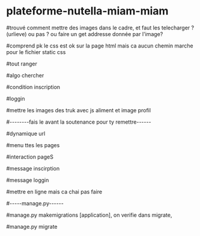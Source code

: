 # plateforme-nutella-miam-miam

#trouvé comment mettre des images dans le cadre, et faut les telecharger ? (urlieve) ou pas ? ou faire un get addresse donnée par l'image?

#comprend pk le css est ok sur la page html mais ca aucun chemin marche pour le fichier static css

#tout ranger

#algo chercher

#condition inscription

#loggin

#mettre les images des truk avec js aliment et image profil



#--------fais le avant la soutenance pour ty remettre------

#dynamique url

#menu ttes les pages

#interaction pageS

#message inscirption

#message loggin

#mettre en ligne mais ca chai pas faire



#-----manage.py------

#manage.py makemigrations [application], on verifie dans migrate, 

#manage.py migrate

